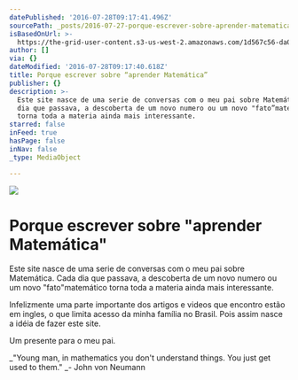 ```yaml
---
datePublished: '2016-07-28T09:17:41.496Z'
sourcePath: _posts/2016-07-27-porque-escrever-sobre-aprender-matematica.md
isBasedOnUrl: >-
  https://the-grid-user-content.s3-us-west-2.amazonaws.com/1d567c56-da05-4a5d-8d5a-9b56c5cd6f87.jpg
author: []
via: {}
dateModified: '2016-07-28T09:17:40.618Z'
title: Porque escrever sobre “aprender Matemática”
publisher: {}
description: >-
  Este site nasce de uma serie de conversas com o meu pai sobre Matemática. Cada
  dia que passava, a descoberta de um novo numero ou um novo "fato”matemático
  torna toda a materia ainda mais interessante.
starred: false
inFeed: true
hasPage: false
inNav: false
_type: MediaObject

---
```

![](https://the-grid-user-content.s3-us-west-2.amazonaws.com/508693a9-3bf6-4cfb-8764-2371c3b8aa62.jpg)

# Porque escrever sobre "aprender Matemática"

Este site nasce de uma serie de conversas com o meu pai sobre Matemática. Cada dia que passava, a descoberta de um novo numero ou um novo "fato"matemático torna toda a materia ainda mais interessante.

Infelizmente uma parte importante dos artigos e videos que encontro estão em ingles, o que limita acesso da minha família no Brasil. Pois assim nasce a idéia de fazer este site.

Um presente para o meu pai.

_"Young man, in mathematics you don't understand things. You just get used to them." _- John von Neumann